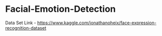 # Facial-Emotion-Detection

Data Set Link - https://www.kaggle.com/jonathanoheix/face-expression-recognition-dataset
